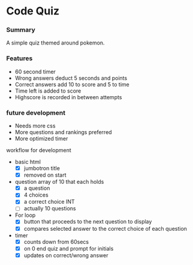 
# Code Quiz

### Summary 
A simple quiz themed around pokemon.

### Features
* 60 second timer
* Wrong answers deduct 5 seconds and points
* Correct answers add 10 to score and 5 to time
* Time left is added to score
* Highscore is recorded in between attempts

### future development
* Needs more css
* More questions and rankings preferred
* More optimized timer


workflow for development
*   basic html 
    *   [x] jumbotron title
    *   [x] removed on start
*   question array of 10 that each holds
    *   [x] a question
    *   [x] 4 choices
    *   [x] a correct choice INT
    *   [ ] actually 10 questions
*   For loop
    *   [x] button that proceeds to the next question to display
    *   [x] compares selected answer to the correct choice of each question
*   timer
    *   [x] counts down from 60secs
    *   [x] on 0 end quiz and prompt for initials
    *   [x] updates on correct/wrong answer